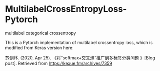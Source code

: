 # MultilabelCrossEntropyLoss-Pytorch
multilabel categorical crossentropy

This is a Pytorch implementation of multilabel crossentropy loss, which is modified from Keras version here: 

苏剑林. (2020, Apr 25). 《将“softmax+交叉熵”推广到多标签分类问题 》[Blog post]. Retrieved from https://kexue.fm/archives/7359
